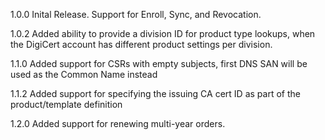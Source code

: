 1.0.0
Inital Release.  Support for Enroll, Sync, and Revocation. 

1.0.2
Added ability to provide a division ID for product type lookups, when the DigiCert account has different product settings per division.

1.1.0
Added support for CSRs with empty subjects, first DNS SAN will be used as the Common Name instead

1.1.2
Added support for specifying the issuing CA cert ID as part of the product/template definition

1.2.0
Added support for renewing multi-year orders.